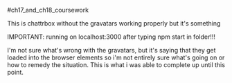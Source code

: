 
#ch17_and_ch18_coursework

This is chattrbox without the gravatars working properly but it's something

IMPORTANT: running on localhost:3000 after typing npm start in folder!!!

I'm not sure what's wrong with the gravatars, but it's saying that they get loaded into the browser elements so i'm not entirely sure what's going on or how to remedy the situation. This is what i was able to complete up until this point.